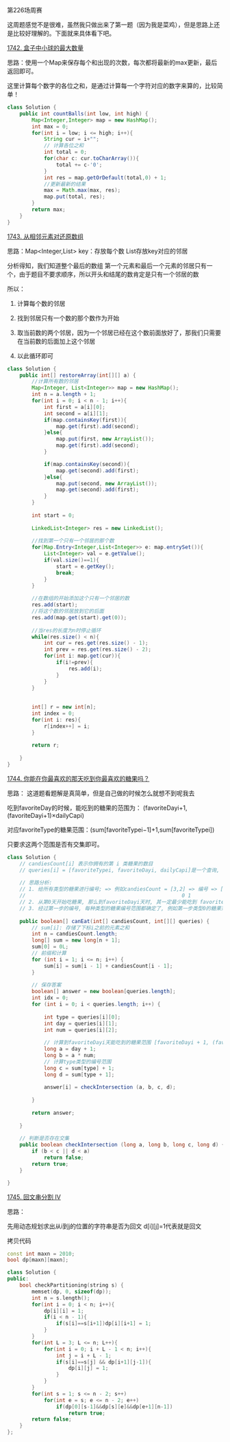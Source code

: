第226场周赛

这周题感觉不是很难，虽然我只做出来了第一题（因为我是菜鸡），但是思路上还是比较好理解的。下面就来具体看下吧。

[1742. 盒子中小球的最大数量](https://leetcode-cn.com/problems/maximum-number-of-balls-in-a-box/)

思路：使用一个Map来保存每个和出现的次数，每次都将最新的max更新，最后返回即可。

这里计算每个数字的各位之和，是通过计算每一个字符对应的数字来算的，比较简单！

```java
class Solution {
    public int countBalls(int low, int high) {
        Map<Integer,Integer> map = new HashMap();
        int max = 0;
        for(int i = low; i <= high; i++){
            String cur = i+"";
            // 计算各位之和
            int total = 0;
            for(char c: cur.toCharArray()){
                total += c-'0';
            }
            int res = map.getOrDefault(total,0) + 1;
            //更新最新的结果
            max = Math.max(max, res);
            map.put(total, res);
        }
        return max;
    }
}
```

[1743. 从相邻元素对还原数组](https://leetcode-cn.com/problems/restore-the-array-from-adjacent-pairs/)

思路：Map<Integer,List<Integer>> key：存放每个数 List<Integer>存放key对应的邻居

分析得知，我们知道整个最后的数组 第一个元素和最后一个元素的邻居只有一个，由于题目不要求顺序，所以开头和结尾的数肯定是只有一个邻居的数

所以：

1. 计算每个数的邻居

2. 找到邻居只有一个数的那个数作为开始

3. 取当前数的两个邻居，因为一个邻居已经在这个数前面放好了，那我们只需要在当前数的后面加上这个邻居

4. 以此循环即可

```java
class Solution {
    public int[] restoreArray(int[][] a) {
        //计算所有数的邻居
        Map<Integer, List<Integer>> map = new HashMap();
        int n = a.length + 1;
        for(int i = 0; i < n - 1; i++){
            int first = a[i][0];
            int second = a[i][1];
            if(map.containsKey(first)){
                map.get(first).add(second);
            }else{
                map.put(first, new ArrayList());
                map.get(first).add(second);
            }

            if(map.containsKey(second)){
                map.get(second).add(first);
            }else{
                map.put(second, new ArrayList());
                map.get(second).add(first);
            }
        }
        
        int start = 0;
        
        LinkedList<Integer> res = new LinkedList();
        
        //找到第一个只有一个邻居的那个数
        for(Map.Entry<Integer,List<Integer>> e: map.entrySet()){
            List<Integer> val = e.getValue();
            if(val.size()==1){
                start = e.getKey();
                break;
            }
        }
        
        //在数组的开始添加这个只有一个邻居的数
        res.add(start);
        //将这个数的邻居放到它的后面
        res.add(map.get(start).get(0));
        
        //当res的长度为n时停止循环
        while(res.size() < n){
            int cur = res.get(res.size() - 1);
            int prev = res.get(res.size() - 2);
            for(int i: map.get(cur)){
                if(i!=prev){
                    res.add(i);
                }
            }
        }
        
        
        int[] r = new int[n];
        int index = 0;
        for(int i: res){
            r[index++] = i;
        }
        
        return r;
        
    }
}
```

[1744. 你能在你最喜欢的那天吃到你最喜欢的糖果吗？](https://leetcode-cn.com/problems/can-you-eat-your-favorite-candy-on-your-favorite-day/)

思路：
这道题看题解是真简单，但是自己做的时候怎么就想不到呢我去

吃到favoriteDay的时候，能吃到的糖果的范围为： (favoriteDayi+1,(favoriteDayi+1)×dailyCapi)

对应favoriteType的糖果范围：(sum[favoriteTypei−1]+1,sum[favoriteTypei])

只要求这两个范围是否有交集即可。

```java
class Solution {
    // candiesCount[i] 表示你拥有的第 i 类糖果的数目
    // queries[i] = [favoriteTypei, favoriteDayi, dailyCapi]是一个查询, 表示为: 从第0天开始吃糖果, 每次可以吃1 ~ dailyCapi个, 其中只有吃完了0 ~ i - 1类型的糖果才能吃i类型糖果, 判断是否可在favoriteDayi天中吃到favoriteTypei类型的糖果
    
    // 思路分析: 
    // 1. 给所有类型的糖果进行编号; => 例如candiesCount = [3,2] => 编号 => [1,2,3,4,5]
    //                                                   0 1             0 0 0 1 1
    // 2. 从第0天开始吃糖果, 那么到favoriteDayi天时, 其一定最少能吃到 favoriteDayi + 1个糖果, 因为每天都必须吃一个糖果; 其每天最多能吃 (favoriteDayi + 1) * dailyCapi 个糖果, 因为每天最多可以吃dailyCapi个糖果. 所以到favoriteDayi天, 能吃到的糖果范围为[favoriteDayi + 1, favoriteDayi + 1) * dailyCapi] 个糖果
    // 3. 经过第一步的编号, 每种类型的糖果编号范围都确定了, 例如第一步类型0的糖果范围为[1,2]. 那么要判断在favoriteDayi是否能吃到类型x的糖果, 类型x的让过范围为[x, y], 直接判断[favoriteDayi + 1, favoriteDayi + 1) * dailyCapi] 与 [x, y]是否存在交集即可.
    
    public boolean[] canEat(int[] candiesCount, int[][] queries) {
        // sum[i]: 存储了下标i之前的元素之和
        int n = candiesCount.length;
        long[] sum = new long[n + 1];
        sum[0] = 0L;
        // 前缀和计算
        for (int i = 1; i <= n; i++) {
            sum[i] = sum[i - 1] + candiesCount[i - 1];
        }
        
        // 保存答案
        boolean[] answer = new boolean[queries.length];
        int idx = 0;
        for (int i = 0; i < queries.length; i++) {
            
            int type = queries[i][0];
            int day = queries[i][1];
            int num = queries[i][2];
            
            // 计算到favoriteDayi天能吃到的糖果范围 [favoriteDayi + 1, (favoriteDayi + 1) * dailyCapi]
            long a = day + 1;
            long b = a * num;
            // 计算type类型的编号范围
            long c = sum[type] + 1;
            long d = sum[type + 1];
          
            answer[i] = checkIntersection (a, b, c, d);   
        
        }
        
        return answer;
        
    }
    
    // 判断是否存在交集
    public boolean checkIntersection (long a, long b, long c, long d) {
        if (b < c || d < a)
            return false;
        return true;
    }

}
```

[1745. 回文串分割 IV](https://leetcode-cn.com/problems/palindrome-partitioning-iv/)

思路：

先用动态规划求出从i到j的位置的字符串是否为回文 d[i][j]=1代表就是回文

拷贝代码

```cpp
const int maxn = 2010;
bool dp[maxn][maxn];

class Solution {
public:
    bool checkPartitioning(string s) {
        memset(dp, 0, sizeof(dp));
        int n = s.length();
        for(int i = 0; i < n; i++){
            dp[i][i] = 1;
            if(i < n - 1){
                if(s[i]==s[i+1])dp[i][i+1] = 1;
            }
        }
        for(int L = 3; L <= n; L++){
            for(int i = 0; i + L - 1 < n; i++){
                int j = i + L - 1;
                if(s[i]==s[j] && dp[i+1][j-1]){
                    dp[i][j] = 1;
                }
            }
        }
        for(int s = 1; s <= n - 2; s++)
            for(int e = s; e <= n - 2; e++)
                if(dp[0][s-1]&&dp[s][e]&&dp[e+1][n-1])
                    return true;
        return false;
    }
};
```